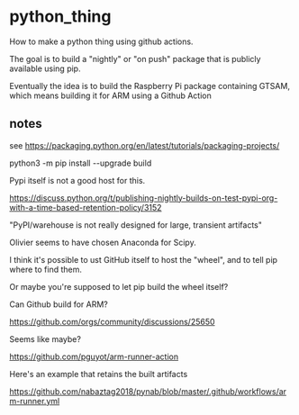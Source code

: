 # python_thing

How to make a python thing using github actions.

The goal is to build a "nightly" or "on push" package that is publicly
available using pip.

Eventually the idea is to build the Raspberry Pi package containing GTSAM,
which means building it for ARM using a Github Action

## notes

see https://packaging.python.org/en/latest/tutorials/packaging-projects/

python3 -m pip install --upgrade build

Pypi itself is not a good host for this.

https://discuss.python.org/t/publishing-nightly-builds-on-test-pypi-org-with-a-time-based-retention-policy/3152

"PyPI/warehouse is not really designed for large, transient artifacts"

Olivier seems to have chosen Anaconda for Scipy.

I think it's possible to ust GitHub itself to host the "wheel", and to tell pip
where to find them.

Or maybe you're supposed to let pip build the wheel itself?

Can Github build for ARM?

https://github.com/orgs/community/discussions/25650

Seems like maybe?

https://github.com/pguyot/arm-runner-action

Here's an example that retains the built artifacts

https://github.com/nabaztag2018/pynab/blob/master/.github/workflows/arm-runner.yml

